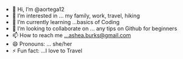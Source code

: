 - 👋 Hi, I’m @aortega12
- 👀 I’m interested in ... my family, work, travel, hiking 
- 🌱 I’m currently learning ...basics of Coding
- 💞️ I’m looking to collaborate on ... any tips on Github for beginners 
- 📫 How to reach me ...ashea.burks@gmail.com
- 😄 Pronouns: ... she/her
- ⚡ Fun fact: ...I love to Travel 

<!---
aortega12/aortega12 is a ✨ special ✨ repository because its `README.md` (this file) appears on your GitHub profile.
You can click the Preview link to take a look at your changes.
--->
